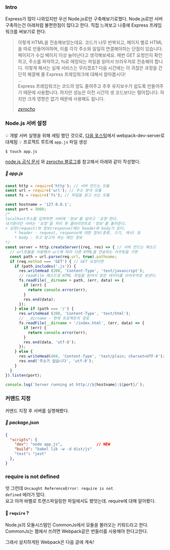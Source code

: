 
### Intro
Express가 많이 나와있지만 우선 Node.js로만 구축해보기로했다.
Node.js로만 서버 구축하는건 아래처럼 불편한점이 많다고 한다.
직접 느껴보고 나중에 Express 프레임워크를 써보기로 한다.

> 이렇게 HTML을 전송해보았는데요. 코드가 너무 반복되고, 페이지 별로 HTML을 따로 만들어야하며, 이를 각각 주소와 일일히 연결해야하는 단점이 있습니다. 페이지가 수십 페이지 이상 늘어난다고 생각해보세요. 매번 GET 요청인지 확인하고, 주소를 파악하고, fs로 매칭되는 파일을 읽어서 브라우저로 전송해야 합니다. 이렇게 해서는 실제 서비스는 무리겠죠? 다음 시간에는 이 귀찮은 과정을 간단히 해결해 줄 Express 프레임워크에 대해서 알아봅시다!  
> ...  
> Express 프레임워크는 코드의 양도 줄여주고 추후 유지보수가 쉽도록 만들어주기 때문에 사용합니다. 하지만 성능은 이전 시간의 생 코드보다는 떨어집니다. 하지만 크게 영향은 없기 때문에 사용해도 됩니다.
>
> <cite>[zerocho](https://www.zerocho.com/category/NodeJS/post/57774a8eacbd2e9803de0195)</cite>

### Node.js 서버 설정
💡 개발 서버 실행을 위해 세팅 했던 것으로, [다음 포스팅](node-js-es6-plus-env-setting-4)에서 webpack-dev-server로 대체됨 💡
프로젝트 루트에 <code>app.js</code> 파일 생성

```
$ touch app.js
```
[node.js 공식 문서](https://nodejs.org/ko/docs/guides/getting-started-guide/) 와 [zerocho 블로그](https://www.zerocho.com/category/NodeJS/post/57774a8eacbd2e9803de0195)를 참고해서 아래와 같이 작성했다.
##### 📃 app.js

```javascript
const http = require('http'); // 서버 만드는 모듈
const url = require('url'); // 주소 분석 모듈
const fs = require('fs'); // 파일을 읽고 쓰는 모듈

const hostname = '127.0.0.1';
const port = 3000;
/*
localhost주소를 입력하면 서버에 '정보'를 달라고 '요청'한다.
대기중이던 서버는 '요청'을 처리 후 클라리언트로 '정보'를 돌려준다.
> 요청(request)와 정보(response)에는 header와 body가 있다.
	* header - request, response에 대한 정보(종류, 크기, 캐시) 등
	* body - 주고 받고자 하는 메인 정보
*/
const server = http.createServer((req, res) => { // 서버 만드는 메소드
  // url모듈을 이용해서 url에 따라 다른 HTML을 전송하는 라우팅을 구현
  const path = url.parse(req.url, true).pathname; 
  if (req.method === 'GET') { // GET 요청이면 
    if (path.includes('.js')) {
      res.writeHead (200, 'Content-Type', 'text/javascript');
      // readFile 메소드로 HTML 파일을 읽어서 읽은 데이터를 브라우저로 보낸다.
      fs.readFile(__dirname + path, (err, data) => {
        if (err) {
          return console.error(err);
        }
        res.end(data);
      });
    } else if (path === '/') {
      res.writeHead (200, 'Content-Type', 'text/html');
      // __dirname - 현재 프로젝트의 경로
      fs.readFile(__dirname + '/index.html', (err, data) => {
        if (err) {
          return console.error(err);
        }
        res.end(data, 'utf-8');
      });
    } else {
      res.writeHead(404, 'Content-Type', 'text/plain; charset=UTF-8');
      res.end('주소가 없습니다', 'utf-8');
    }
  }
}).listen(port);

console.log(`Server running at http://${hostname}:${port}/`);
```

### 커맨드 지정
커맨드 지정 후 서버를 실행해봤다.
##### 📃 package.json

```json
{
  "scripts": {
    "dev": "node app.js", 				// NEW
    "build": "babel lib -w -d dist/js" 
    "test": "jest"
  },
}
```

### require is not defined
엇 그런데 <code>Uncaught ReferenceError: require is not defined</code> 에러가 떴다.  
요고 아까 바벨로 트랜스파일링한 파일에서도 봤엇는데. require에 대해 알아봤다.
#### 🔎 <code>require</code> ?
Node.js의 모듈시스템인 CommonJs에서 모듈을 불러오는 키워드라고 한다.  
CommonJs는 웹에서 쓰려면 Webpack같은 번들러를 사용해야 한다고한다.

그래서 설치하게된 Webpack은 다음 글에 계속!

